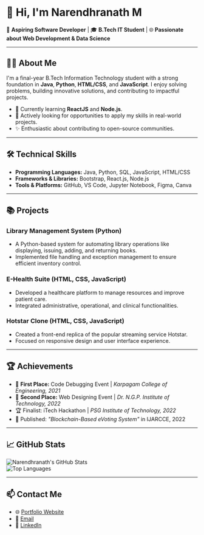 # 👋 Hi, I'm **Narendhranath M**  
🌟 **Aspiring Software Developer** | 🎓 **B.Tech IT Student** | 🌐 **Passionate about Web Development & Data Science**

---

## 👨‍💻 **About Me**  
I'm a final-year B.Tech Information Technology student with a strong foundation in **Java**, **Python**, **HTML/CSS**, and **JavaScript**. I enjoy solving problems, building innovative solutions, and contributing to impactful projects.  

- 🌱 Currently learning **ReactJS** and **Node.js**.  
- 💼 Actively looking for opportunities to apply my skills in real-world projects.  
- ✨ Enthusiastic about contributing to open-source communities.  

---

## 🛠 **Technical Skills**  
- **Programming Languages:** Java, Python, SQL, JavaScript, HTML/CSS  
- **Frameworks & Libraries:** Bootstrap, React.js, Node.js  
- **Tools & Platforms:** GitHub, VS Code, Jupyter Notebook, Figma, Canva  

---

## 📚 **Projects**  

### **Library Management System** (Python)  
- A Python-based system for automating library operations like displaying, issuing, adding, and returning books.  
- Implemented file handling and exception management to ensure efficient inventory control.  

### **E-Health Suite** (HTML, CSS, JavaScript)  
- Developed a healthcare platform to manage resources and improve patient care.  
- Integrated administrative, operational, and clinical functionalities.  

### **Hotstar Clone** (HTML, CSS, JavaScript)  
- Created a front-end replica of the popular streaming service Hotstar.  
- Focused on responsive design and user interface experience.

---

## 🏆 **Achievements**  
- 🥇 **First Place:** Code Debugging Event | *Karpagam College of Engineering, 2021*  
- 🥈 **Second Place:** Web Designing Event | *Dr. N.G.P. Institute of Technology, 2022*  
- 🏆 Finalist: iTech Hackathon | *PSG Institute of Technology, 2022*  
- 📜 Published: *"Blockchain-Based eVoting System"* in IJARCCE, 2022  

---

## 📈 **GitHub Stats**  
![Narendhranath's GitHub Stats](https://github-readme-stats.vercel.app/api?username=naren004&show_icons=true&theme=radical)  
![Top Languages](https://github-readme-stats.vercel.app/api/top-langs/?username=naren004&layout=compact&theme=radical)  

---

## 📫 **Contact Me**  
- 🌐 [Portfolio Website](https://naren-portfolio-kappa.vercel.app/)  
- 📩 [Email](mailto:narendhran.m92@gmail.com)  
- 🔗 [LinkedIn](https://linkedin.com/in/narendhranath-m)  
